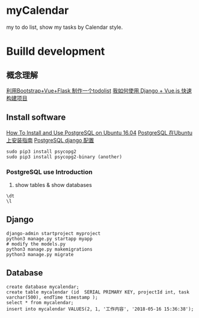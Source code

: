 # myCalendar
my to do list, show  my tasks by Calendar style.



# Builld development
## 概念理解
[利用Bootstrap+Vue+Flask 制作一个todolist](https://www.jianshu.com/p/7d8a12674ef0)
[我如何使用 Django + Vue.js 快速构建项目](https://zhuanlan.zhihu.com/p/25080236)

## Install software
[How To Install and Use PostgreSQL on Ubuntu 16.04](https://www.digitalocean.com/community/tutorials/how-to-install-and-use-postgresql-on-ubuntu-16-04)
[PostgreSQL 在Ubuntu上安装指南](http://www.cnblogs.com/bluesfeng/archive/2010/09/01/1815417.html)
[PostgreSQL django 配置](https://realpython.com/deploying-a-django-app-and-postgresql-to-aws-elastic-beanstalk/)
[](https://stackoverflow.com/questions/28611808/how-to-install-psycopg2-for-python-3-5)
```
sudo pip3 install psycopg2
sudo pip3 install psycopg2-binary (another)
```

### PostgreSQL use Introduction
1. show tables & show databases
```
\dt
\l
```

## Django
```
django-admin startproject myproject
python3 manage.py startapp myapp
# modify the models.py
python3 manage.py makemigrations
python3 manage.py migrate
```


## Database
```
create database mycalendar;
create table mycalendar (id  SERIAL PRIMARY KEY, projectId int, task varchar(500), endTime timestamp );
select * from mycalendar;
insert into mycalendar VALUES(2, 1, '工作内容', '2018-05-16 15:36:38');
```
